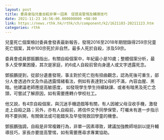 ```yaml
---
layout: post
title: 委員會指兒童自殺非單一因素　促提高警惕及輔導技巧
date: 2021-11-23 16:56:06.000000000 +08:00
link: https://news.rthk.hk/rthk/ch/component/k2/1621103-20211123.htm
categories: rthk
---
```


兒童死亡個案檢討委員會發表最新報告，發現2016至2018年期間錄得259宗兒童死亡個案，其中100宗死於非自然，最多人死於自殺，涉及59宗。

委員會成員鄧振鵬指出，有關自殺個案中，年紀最小是10歲；整體個案分析，最多人受學業困擾，其次是家庭，約6成人自殺前曾向身邊人或文字透露死念。

鄧振鵬提到，從部分遺書發現，事主對於死亡抱有扭曲觀念，認為死後可重生，部分人會透過作文及作品透露情緒看法，例如有表達對父母的不滿，內容血腥、黑暗。他建議老師應提高敏感度， 如發現學生學生持續缺課、或者有暗黑及死亡念頭，可嘗試了解原因，如有需要應轉介學校社工。

他又說，有4宗自殺個案，與沉迷手機遊戲等有關，有人因被父母沒收手機，激發走上自殺之路；另外，亦有人自殺前，將信件交予同學保管，叮囑未有進一步指示時不要拆開，有關做法或可能錯失及早發現救回學童的機會。

鄧振鵬強調，自殺是非常複雜行為，非單一因素導致，建議加強教師培訓以提升輔導技巧，家長亦要提高警惕，如有需要應尋求專業協助。
